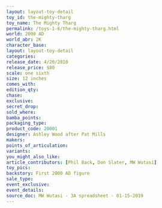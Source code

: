 ```yaml
---
layout: layout-toy-detail 
toy_id: the-mighty-tharg
toy_name: The Mighty Tharg
permalink: /toys-1-6/the-mighty-tharg.html
world: 2000 AD
world_abr: 2K
character_base: 
layout: layout-toy-detail
categories: 
release_date: 4/20/2010
release_price: $80 
scale: one sixth
size: 12 inches
comes_with: 
edition_qty: 
chase: 
exclusive: 
secret_drop: 
sold_where: 
bamba_points: 
packaging_type: 
product_code: 20001
designer: Ashley Wood after Pat Mills
makers: 
points_of_articulation: 
variants: 
you_might_also_like: 
article_contributors: [Phil Back, Don Slater, MW Wutasi]
toy_pics: 
backstory: First 2000 AD figure
sale_type: 
event_exclusive: 
event_details: 
source_doc: MW Wutasi - 3A spreadsheet - 01-15-2019
---
```


